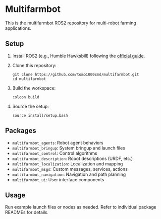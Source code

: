 # Multifarmbot

This is the multifarmbot ROS2 repository for multi-robot farming applications.

## Setup

1. Install ROS2 (e.g., Humble Hawksbill) following the [official guide](https://docs.ros.org/en/humble/Installation.html).

2. Clone this repository:
   ```
   git clone https://github.com/tomo1000cmd/multifarmbot.git
   cd multifarmbot
   ```

3. Build the workspace:
   ```
   colcon build
   ```

4. Source the setup:
   ```
   source install/setup.bash
   ```

## Packages

- `multifarmbot_agents`: Robot agent behaviors
- `multifarmbot_bringup`: System bringup and launch files
- `multifarmbot_control`: Control algorithms
- `multifarmbot_description`: Robot descriptions (URDF, etc.)
- `multifarmbot_localization`: Localization and mapping
- `multifarmbot_msgs`: Custom messages, services, actions
- `multifarmbot_navigation`: Navigation and path planning
- `multifarmbot_ui`: User interface components

## Usage

Run example launch files or nodes as needed. Refer to individual package READMEs for details.